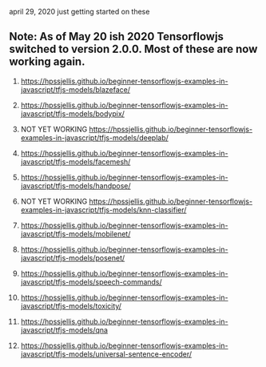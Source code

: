 april 29, 2020 just getting started on these

## Note: As of May 20 ish 2020  Tensorflowjs switched to version 2.0.0. Most of these are now working again.





1. https://hpssjellis.github.io/beginner-tensorflowjs-examples-in-javascript/tfjs-models/blazeface/

1. https://hpssjellis.github.io/beginner-tensorflowjs-examples-in-javascript/tfjs-models/bodypix/

1. NOT YET WORKING  https://hpssjellis.github.io/beginner-tensorflowjs-examples-in-javascript/tfjs-models/deeplab/

1. https://hpssjellis.github.io/beginner-tensorflowjs-examples-in-javascript/tfjs-models/facemesh/

1. https://hpssjellis.github.io/beginner-tensorflowjs-examples-in-javascript/tfjs-models/handpose/

1. NOT YET WORKING https://hpssjellis.github.io/beginner-tensorflowjs-examples-in-javascript/tfjs-models/knn-classifier/

1. https://hpssjellis.github.io/beginner-tensorflowjs-examples-in-javascript/tfjs-models/mobilenet/

1. https://hpssjellis.github.io/beginner-tensorflowjs-examples-in-javascript/tfjs-models/posenet/

1. https://hpssjellis.github.io/beginner-tensorflowjs-examples-in-javascript/tfjs-models/speech-commands/

1. https://hpssjellis.github.io/beginner-tensorflowjs-examples-in-javascript/tfjs-models/toxicity/

1. https://hpssjellis.github.io/beginner-tensorflowjs-examples-in-javascript/tfjs-models/qna

1. https://hpssjellis.github.io/beginner-tensorflowjs-examples-in-javascript/tfjs-models/universal-sentence-encoder/








